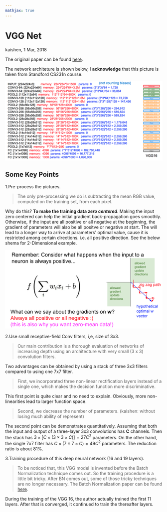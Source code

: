 ```yaml
---
mathjax: true
---
```


# VGG Net 

kaishen, 1 Mar, 2018

The original paper can be found [here](https://arxiv.org/abs/1409.1556). 

The network architeture is shown below, I **acknowledge** that this picture is taken from Standford CS231n course.

![VGG Net Architecture](./pictures/VGGNet1.png)

## Some Key Points

1.Pre-process the pictures. 

> The only pre-processing we do is subtracting the mean RGB value, computed on the training set, from each pixel.

Why do this? **To make the training data _zero centered_**. Making the input zero centered can help the initial gradient back-propagation goes smoothly. Otherwise, if the input are all positive or all negative at the beginning, the gradient of parameters will also be all positve or negative at start. The will lead to a longer way to arrive at parameters' optimal value, cause it is restricted among certain directions. i.e. all positive direction. See the below shema for 2-Dimensional example.

![Why we need zero centered data](./pictures/VGGNet2.png)

2.Use small receptive-field Conv filters, i,e, size of 3x3. 

> Our main contribution is a thorough evaluation of networks of increasing depth using an architecture with very small (3 x 3) convolution filters.

Two advantages can be obtained by using a stack of three 3x3 filters compared to using one 7x7 filter.

> First, we incorporated three non-linear rectification layers instead of a single one, which makes the decision function more discriminative. 

This first point is quite clear and no need to explain. Obviously, more non-linearities lead to larger function space.

> Second, we decrease the number of parameters. (kaishen: without losing much ability of represent)

The second point can be demonstrates quantitatively. Assuming that both the input and output of a three-layer 3x3 convolutions has **C** channels. Then the stack has $3 \times [C \times (3 \times 3 \times C)] = 27C^2$ parameters. On the other hand, the single 7x7 filter has $C \times (7 \times 7 \times C) = 49C^2$ parameters. The reduction ratio is about 81%.

3.Training procedure of this deep neural network (16 and 19 layers).

> To be noticed that, this VGG model is invented before the Batch Normalization technique comes out. So the training procedure is a little bit tricky. After BN comes out, some of those tricky techniques are no longer necessary. The Batch Normalization paper can be found [here](http://proceedings.mlr.press/v37/ioffe15.pdf).

During the training of the VGG 16, the author actually trained the first 11 layers. After that is converged, it continued to train the thereafter layers.